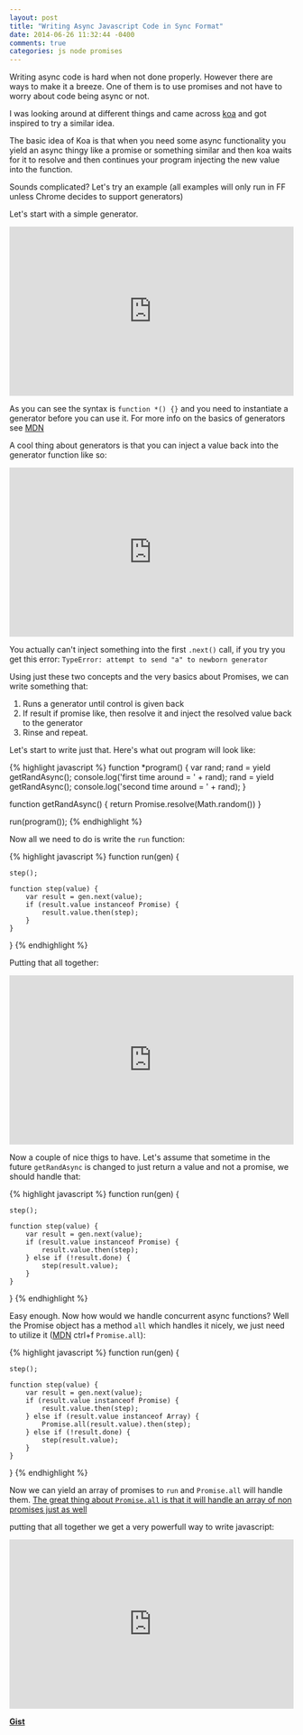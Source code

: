 ```yaml
---
layout: post
title: "Writing Async Javascript Code in Sync Format"
date: 2014-06-26 11:32:44 -0400
comments: true
categories: js node promises
---
```


Writing async code is hard when not done properly. However there are ways to make it a breeze. One of them is to use promises and not have to worry about code being async or not.

I was looking around at different things and came across [koa](https://github.com/koajs/koa) and got inspired to try a similar idea.

The basic idea of Koa is that when you need some async functionality you yield an async thingy like a promise or something similar and then koa waits for it to resolve and then continues your program injecting the new value into the function.

Sounds complicated? Let's try an example (all examples will only run in FF unless Chrome decides to support generators)

Let's start with a simple generator.

<iframe width="100%" height="300" src="http://jsfiddle.net/2QsBH/embedded/js,result/" allowfullscreen="allowfullscreen" frameborder="0"></iframe>

As you can see the syntax is `function *() {}` and you need to instantiate a generator before you can use it.
For more info on the basics of generators see [MDN](https://developer.mozilla.org/en-US/docs/Web/JavaScript/Reference/Statements/function*)

A cool thing about generators is that you can inject a value back into the generator function like so:

<iframe width="100%" height="300" src="http://jsfiddle.net/2QsBH/1/embedded/js,result/" allowfullscreen="allowfullscreen" frameborder="0"></iframe>

You actually can't inject something into the first `.next()` call, if you try you get this error: `TypeError: attempt to send "a" to newborn generator`

Using just these two concepts and the very basics about Promises, we can write something that:

1. Runs a generator until control is given back
2. If result if promise like, then resolve it and inject the resolved value back to the generator
3. Rinse and repeat.

Let's start to write just that. Here's what out program will look like:

{% highlight javascript %}
function *program() {
	var rand;
    rand = yield getRandAsync();
    console.log('first time around = ' + rand);
    rand = yield getRandAsync();
    console.log('second time around = ' + rand);
}

function getRandAsync() {
    return Promise.resolve(Math.random())
}

run(program());
{% endhighlight %}

Now all we need to do is write the `run` function:

{% highlight javascript %}
function run(gen) {

    step();

    function step(value) {
        var result = gen.next(value);
        if (result.value instanceof Promise) {
            result.value.then(step);
        }
    }

}
{% endhighlight %}

Putting that all together:

<iframe width="100%" height="300" src="http://jsfiddle.net/JHFd5/embedded/js,result/" allowfullscreen="allowfullscreen" frameborder="0"></iframe>

Now a couple of nice thigs to have. Let's assume that sometime in the future `getRandAsync` is changed to just return a value and not a promise, we should handle that:

{% highlight javascript %}
function run(gen) {

    step();

    function step(value) {
        var result = gen.next(value);
        if (result.value instanceof Promise) {
            result.value.then(step);
        } else if (!result.done) {
        	step(result.value);
        }
    }

}
{% endhighlight %}

Easy enough. Now how would we handle concurrent async functions? Well the Promise object has a method `all` which handles it nicely, we just need to utilize it ([MDN](https://developer.mozilla.org/en-US/docs/Web/JavaScript/Reference/Global_Objects/Promise) ctrl+f `Promise.all`):

{% highlight javascript %}
function run(gen) {

    step();

    function step(value) {
        var result = gen.next(value);
        if (result.value instanceof Promise) {
            result.value.then(step);
        } else if (result.value instanceof Array) {
            Promise.all(result.value).then(step);
        } else if (!result.done) {
            step(result.value);
        }
    }

}
{% endhighlight %}

Now we can yield an array of promises to `run` and `Promise.all` will handle them. [The great thing about `Promise.all` is that it will handle an array of non promises just as well](http://kolodny.github.io/blog/blog/2014/04/23/future-proof-your-code-with-promises/)

putting that all together we get a very powerfull way to write javascript:

<iframe width="100%" height="300" src="http://jsfiddle.net/XKYVB/embedded/js,result/" allowfullscreen="allowfullscreen" frameborder="0"></iframe>

[**Gist**](https://gist.github.com/kolodny/6691380b57abd5b56251)